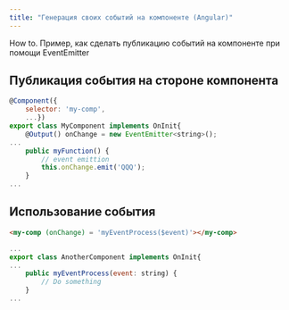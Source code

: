 ```yaml
---
title: "Генерация своих событий на компоненте (Angular)"
---
```

How to. Пример, как сделать публикацию событий на компоненте при помощи EventEmitter<!--more-->

## Публикация события на стороне компонента
``` javascript
@Component({
    selector: 'my-comp',
    ...})
export class MyComponent implements OnInit{
    @Output() onChange = new EventEmitter<string>();
...
    public myFunction() {
        // event emittion
        this.onChange.emit('QQQ');
    }
...
```

## Использование события

``` html
<my-comp (onChange) = 'myEventProcess($event)'></my-comp>
```

``` javascript
...
export class AnotherComponent implements OnInit{
...
    public myEventProcess(event: string) {
        // Do something
    }
...
```
